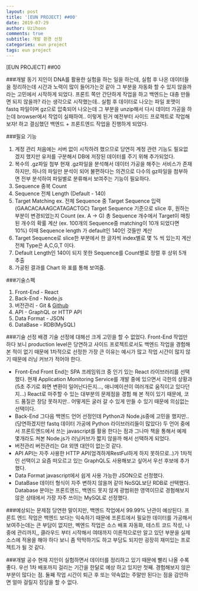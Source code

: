 ```yaml
---
layout: post
title: '[EUN PROJECT] ##00'
date: 2019-07-29
author: Uzihoon
comments: true
subtitle: 개발 환경 선정
categories: eun project
tags: eun project
---
```


[EUN PROJECT] ##00

###개발 동기
지인이 DNA를 활용한 실험을 하는 일을 하는데, 실험 후 나온 데이터들을 정리하는데 시간과 노력이 많이 들어가는것 같아 그 부분을 자동화 할 수 있지 않을까 라는 고민에서 시작하게 되었다.
프론트 쪽만 간단하게 작업을 하고 백엔드는 대충 만들면 되지 않을까? 라는 생각으로 시작했는데.. 실험 후 데이터로 나오는 파일 포맷이 fastq 파일이며 gz으로 압축되어 나오는데 그 부분을 unzip해서 다시 데이터 가공을 하는데 browser에서 작업이 실패하여.. 이렇게 된거 예전부터 사이드 프로젝트로 작업해보자! 하고 결심했던 백엔드 + 프론트엔드 작업을 진행하게 되었다.

###필요 기능
1. 계정 관리
처음에는 서버 없이 시작하려 했으므로 당연히 계정 관련 기능도 필요없겠지 했지만 유저를 구분해서 DB에 저장된 데이터를 주기 위해 추가되었다.
2. 복수의 .gz파일 첨부
현재 .gz파일을 분석해서 데이터 가공을 해주는 서비스가 존재하지만, 하나의 파일만 분석이 되어 불편하다는 의견으로 다수의 gz파일을 첨부하면 전부 분석하여 파일별로 분류해서 보여주는 기능이 필요하다.
3. Sequence 중복 Count
4. Sequence 전체 Length (Default - 140)
5. Target Matching
ex. 전체 Sequence 중 Target Sequence 입력(GAACACAAAGCATAGACTGC) Target Sequence 기준으로 slice 후, 원하는 부분이 변경되었는지 Count (ex. A -> G) 총 Sequence 개수에서 Target이 매칭된 개수의 확률 계산 (ex. 100개의 Sequence중 matching이 10개 되었다면 10%) 이때 Sequence length 가 default인 140인 것들만 계산
6. Target Sequence로 slice한 부분에서 한 글자씩 index별로 몇 % 씩 있는지 계산
전체 Type은 A,C,G,T 이다.
7. Default Length인 140이 되지 못한 Sequence를 Count별로 정렬 후 상위 5개 추출
8. 가공된 결과를 Chart 와 표를 통해 보여줌.

###기술스펙
1. Front-End - React
2. Back-End - Node.js
3. 버전관리 - Git & [Github](https://github.com/Uzihoon/eun)
4. API - GraphQL or HTTP API
5. Data Format - JSON
6. DataBase - RDB(MySQL)

###기술 선정 배경
기술 선정에 대해선 크게 고민을 할 수 없었다. Front-End 작업만 하다 보니 production level은 당연하고 사이드 프로젝트로서도 백엔드 작업을 경험해 본 적이 없기 때문에 1차적으로 선정한 가장 큰 이유는 예시가 많고 작업 시간이 많지 않기 때문에 러닝 커브가 적어야 한다.
- Front-End
Front End는 SPA 프레임워크 중 인기 있는 React 라이브러리를 선택했다. 현재 Application Monitoring Service를 개발 중에 있으면서 극한의 상황과(5초 주기로 화면 변환이 일어난다든지..., 애니메이션이 여러개로 움직이고 있다던지...) React로 마주할 수 있는 대부분의 문제점을 경험 해 본 적이 있기 때문에, 코드 품질은 장담 못하지만.. 어떻게든 굴러 갈 수 있게 만들 수 있기 때문에 의심없는 선택이다.
- Back-End
그다음 백엔드 언어 선정인데 Python과 Node.js중에 고민을 했지만.. (당연하겠지만 fastq 데이터 가공에 Python 라이브러리들이 많았다) 두 언어 중에서 프론트엔드에서 쓰는 javascript를 활용 한다는 점과 그나마 책을 통해서 예제 몇개라도 쳐본 Node.js가 러닝커브가 짧지 않을까 해서 선택하게 되었다. 
- 버전관리
버전관리는 Git 외엔 대안이 없는것 같다. 
- API
API는 자주 사용한 HTTP API(엄격하게RestFul하게 하지 못하므로..)가 1차적인 선택이고 요즘 떠오르고 있는 GraphQL도 사용해보고 싶어서 우선 후보에 추가했다.
- Data Format
javascript에서 쉽게 사용 가능한 JSON으로 선정했다.
- DataBase
데이터 형식이 자주 변하지 않을꺼 같아 NoSQL보단 RDB로 선택했다. Database 분야는 프론트엔드, 백엔드 못지 않게 광범위한 영역이므로 경험해보지 않은 상태에서 가장 자주 쓰이는 MySQL로 선정했다.

###예상되는 문제점
당연한 말이지만, 백엔드 작업에서 99.99% 난관이 예상된다. 프론트 엔드 작업은 백엔드 보다는 익숙하기 때문에 프론트에서 필요한 데이터를 가공해서 보여주는데는 큰 부담이 없지만, 벡엔드 작업은 소스 배포 자동화, 테스트 코드 작성, 나중에 관리까지,, 클라우드 부터 시작해서 여태까지 이론적으로만 알고 있던 부분을 실제 소스에 적용을 해야 하다 보니 좀 막막하기도 하고 부담도 되지만 굉장히 재미있는 프로젝트가 될 것 같다.

###개발 공수
현재 지인이 실험하면서 데이터를 정리하고 있기 때문에 빨리 나올 수록 좋다. 우선 1차 배포까지 걸리는 기간을 한달로 예상 하고 있지만 첫째. 경험해보지 않은 부분이 많다는 점. 둘째 작업 시간이 퇴근 후 또는 약속없는 주말만 된다는 점을 감안하면 얼마 걸릴지 장담을 할 수 없다.